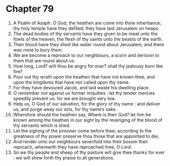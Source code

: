 # Chapter 79

1. A Psalm of Asaph. O God, the heathen are come into thine inheritance; thy holy temple have they defiled; they have laid Jerusalem on heaps.
2. The dead bodies of thy servants have they given to be meat unto the fowls of the heaven, the flesh of thy saints unto the beasts of the earth.
3. Their blood have they shed like water round about Jerusalem; and there was none to bury them.
4. We are become a reproach to our neighbours, a scorn and derision to them that are round about us.
5. How long, Lord? wilt thou be angry for ever? shall thy jealousy burn like fire?
6. Pour out thy wrath upon the heathen that have not known thee, and upon the kingdoms that have not called upon thy name.
7. For they have devoured Jacob, and laid waste his dwelling place.
8. O remember not against us former iniquities : let thy tender mercies speedily prevent us: for we are brought very low.
9. Help us, O God of our salvation, for the glory of thy name : and deliver us, and purge away our sins, for thy name’s sake.
10. Wherefore should the heathen say, Where is their God? let him be known among the heathen in our sight by the revenging of the blood of thy servants which is shed.
11. Let the sighing of the prisoner come before thee; according to the greatness of thy power preserve thou those that are appointed to die;
12. And render unto our neighbours sevenfold into their bosom their reproach, wherewith they have reproached thee, O Lord.
13. So we thy people and sheep of thy pasture will give thee thanks for ever : we will shew forth thy praise to all generations.

